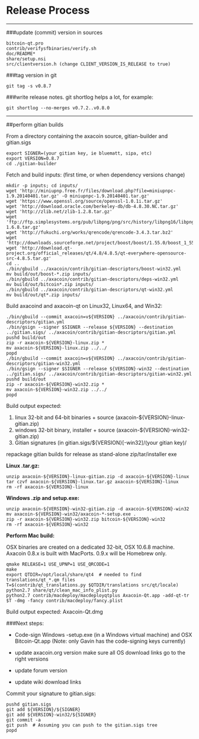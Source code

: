 Release Process
====================

* * *

###update (commit) version in sources


	bitcoin-qt.pro
	contrib/verifysfbinaries/verify.sh
	doc/README*
	share/setup.nsi
	src/clientversion.h (change CLIENT_VERSION_IS_RELEASE to true)

###tag version in git

	git tag -s v0.8.7

###write release notes. git shortlog helps a lot, for example:

	git shortlog --no-merges v0.7.2..v0.8.0

* * *

##perform gitian builds

 From a directory containing the axacoin source, gitian-builder and gitian.sigs
  
	export SIGNER=(your gitian key, ie bluematt, sipa, etc)
	export VERSION=0.8.7
	cd ./gitian-builder

 Fetch and build inputs: (first time, or when dependency versions change)

	mkdir -p inputs; cd inputs/
	wget 'http://miniupnp.free.fr/files/download.php?file=miniupnpc-1.9.20140401.tar.gz' -O miniupnpc-1.9.20140401.tar.gz'
	wget 'https://www.openssl.org/source/openssl-1.0.1i.tar.gz'
	wget 'http://download.oracle.com/berkeley-db/db-4.8.30.NC.tar.gz'
	wget 'http://zlib.net/zlib-1.2.8.tar.gz'
	wget 'ftp://ftp.simplesystems.org/pub/libpng/png/src/history/libpng16/libpng-1.6.8.tar.gz'
	wget 'http://fukuchi.org/works/qrencode/qrencode-3.4.3.tar.bz2'
	wget 'http://downloads.sourceforge.net/project/boost/boost/1.55.0/boost_1_55_0.tar.bz2'
	wget 'http://download.qt-project.org/official_releases/qt/4.8/4.8.5/qt-everywhere-opensource-src-4.8.5.tar.gz'
	cd ..
	./bin/gbuild ../axacoin/contrib/gitian-descriptors/boost-win32.yml
	mv build/out/boost-*.zip inputs/
	./bin/gbuild ../axacoin/contrib/gitian-descriptors/deps-win32.yml
	mv build/out/bitcoin*.zip inputs/
	./bin/gbuild ../axacoin/contrib/gitian-descriptors/qt-win32.yml
	mv build/out/qt*.zip inputs/

 Build axacoind and axacoin-qt on Linux32, Linux64, and Win32:
  
	./bin/gbuild --commit axacoin=v${VERSION} ../axacoin/contrib/gitian-descriptors/gitian.yml
	./bin/gsign --signer $SIGNER --release ${VERSION} --destination ../gitian.sigs/ ../axacoin/contrib/gitian-descriptors/gitian.yml
	pushd build/out
	zip -r axacoin-${VERSION}-linux.zip *
	mv axacoin-${VERSION}-linux.zip ../../
	popd
	./bin/gbuild --commit axacoin=v${VERSION} ../axacoin/contrib/gitian-descriptors/gitian-win32.yml
	./bin/gsign --signer $SIGNER --release ${VERSION}-win32 --destination ../gitian.sigs/ ../axacoin/contrib/gitian-descriptors/gitian-win32.yml
	pushd build/out
	zip -r axacoin-${VERSION}-win32.zip *
	mv axacoin-${VERSION}-win32.zip ../../
	popd

  Build output expected:

  1. linux 32-bit and 64-bit binaries + source (axacoin-${VERSION}-linux-gitian.zip)
  2. windows 32-bit binary, installer + source (axacoin-${VERSION}-win32-gitian.zip)
  3. Gitian signatures (in gitian.sigs/${VERSION}[-win32]/(your gitian key)/

repackage gitian builds for release as stand-alone zip/tar/installer exe

**Linux .tar.gz:**

	unzip axacoin-${VERSION}-linux-gitian.zip -d axacoin-${VERSION}-linux
	tar czvf axacoin-${VERSION}-linux.tar.gz axacoin-${VERSION}-linux
	rm -rf axacoin-${VERSION}-linux

**Windows .zip and setup.exe:**

	unzip axacoin-${VERSION}-win32-gitian.zip -d axacoin-${VERSION}-win32
	mv axacoin-${VERSION}-win32/axacoin-*-setup.exe .
	zip -r axacoin-${VERSION}-win32.zip bitcoin-${VERSION}-win32
	rm -rf axacoin-${VERSION}-win32

**Perform Mac build:**

  OSX binaries are created on a dedicated 32-bit, OSX 10.6.8 machine.
  Axacoin 0.8.x is built with MacPorts.  0.9.x will be Homebrew only.

	qmake RELEASE=1 USE_UPNP=1 USE_QRCODE=1
	make
	export QTDIR=/opt/local/share/qt4  # needed to find translations/qt_*.qm files
	T=$(contrib/qt_translations.py $QTDIR/translations src/qt/locale)
	python2.7 share/qt/clean_mac_info_plist.py
	python2.7 contrib/macdeploy/macdeployqtplus Axacoin-Qt.app -add-qt-tr $T -dmg -fancy contrib/macdeploy/fancy.plist

 Build output expected: Axacoin-Qt.dmg

###Next steps:

* Code-sign Windows -setup.exe (in a Windows virtual machine) and
  OSX Bitcoin-Qt.app (Note: only Gavin has the code-signing keys currently)

* update axacoin.org version
  make sure all OS download links go to the right versions

* update forum version

* update wiki download links

Commit your signature to gitian.sigs:

	pushd gitian.sigs
	git add ${VERSION}/${SIGNER}
	git add ${VERSION}-win32/${SIGNER}
	git commit -a
	git push  # Assuming you can push to the gitian.sigs tree
	popd

